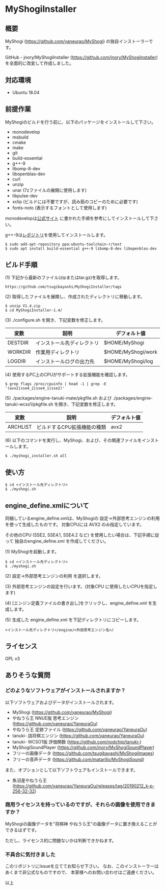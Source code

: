 # MyShogiInstaller

## 概要

MyShogi (https://github.com/yaneurao/MyShogi) の独自インストーラーです。

GitHub - jnory/MyShogiInstaller (https://github.com/jnory/MyShogiInstaller) を全面的に改変して作成しました。

## 対応環境

- Ubuntu 18.04

## 前提作業

MyShogiのビルドを行う前に、以下のパッケージをインストールして下さい。

* monodevelop
* msbuild
* cmake
* make
* git
* build-essential
* g++-9
* libomp-8-dev
* libopenblas-dev
* curl
* unzip
* unar (7zファイルの展開に使用します)
* libpulse-dev
* xclip (ビルドには不要ですが、読み筋のコピーのために必要です)
* fonts-noto (表示するフォントとして使用します)

monodevelopは[公式サイト](https://www.mono-project.com/download)
に書かれた手順を参考にしてインストールして下さい。

g++-9は[レポジトリ](ppa:ubuntu-toolchain-r/test)を使用してインストールします。

    $ sudo add-apt-repository ppa:ubuntu-toolchain-r/test
    $ sudo apt install build-essential g++-9 libomp-8-dev libopenblas-dev

## ビルド手順

(1) 下記から最新のファイル(zipまたはtar.gz)を取得します。

    https://github.com/tsugibayashi/MyShogiInstaller/tags

(2) 取得したファイルを展開し、作成されたディレクトリに移動します。

    $ unzip V1.4.zip
    $ cd MyShogiInstaller-1.4/

(3) ./configure.sh を開き、下記変数を修正します。

| 変数 | 説明 | デフォルト値 |
----|----|----
| DESTDIR | インストール先ディレクトリ | $HOME/MyShogi |
| WORKDIR | 作業用ディレクトリ | $HOME/MyShogi/work |
| LOGDIR | インストールログの出力先 | $HOME/MyShogi/log |

(4) 使用するPC上のCPUがサポートする拡張機能を確認します。

    $ grep flags /proc/cpuinfo | head -1 | grep -E '(avx2|sse4_2|sse4_1|sse2)'

(5) ./packages/engine-tanuki-mate/pkgfile.sh および ./packages/engine-tanuki-wcso1/pkgfile.sh を開き、下記変数を修正します。

| 変数 | 説明 | デフォルト値 |
----|----|----
| ARCHLIST | ビルドするCPU拡張機能の種類 | avx2 |

(6) 以下のコマンドを実行し、MyShogi、および、その関連ファイルをインストールします。

    $ ./myshogi_installer.sh all

## 使い方

    $ cd <インストール先ディレクトリ>
    $ ./myshogi.sh

## engine_define.xmlについて

同梱しているengine_define.xmlは、MyShogiの 設定->外部思考エンジンの利用 を使って生成したものです。
対象CPUには AVX2 のみ指定しています。

その他のCPU (SSE2, SSE4.1, SSE4.2 など) を使用したい場合は、下記手順に従って 独自のengine_define.xml を作成してください。

(1) MyShogiを起動します。

    $ cd <インストール先ディレクトリ>
    $ ./myshogi.sh

(2)  設定->外部思考エンジンの利用 を選択します。

(3) 外部思考エンジンの設定を行います。(対象CPU に使用したいCPUを指定します)

(4) [エンジン定義ファイルの書き出し]をクリックし、engine_define.xml を生成します。

(5) 生成した engine_define.xml を下記ディレクトリにコピーします。

    <インストール先ディレクトリ>/engine/<外部思考エンジン名>/

## ライセンス

GPL v3

## ありそうな質問

### どのようなソフトウェアがインストールされますか？

以下ソフトウェアおよびデータがインストールされます。

* MyShogi (https://github.com/yaneurao/MyShogi)
* やねうら王 NNUE版 思考エンジン (https://github.com/yaneurao/YaneuraOu)
* やねうら王 定跡ファイル (https://github.com/yaneurao/YaneuraOu)
* tanuki- 詰将棋エンジン (https://github.com/yaneurao/YaneuraOu)
* tanuki- WCSO1版 評価関数 (https://github.com/nodchip/tanuki-)
* MyShogiSoundPlayer (https://github.com/jnory/MyShogiSoundPlayer)
* フリーの画像データ (https://github.com/tsugibayashi/MyShogiImages)
* フリーの音声データ (https://github.com/matarillo/MyShogiSound)

また、オプションとして以下ソフトウェアもインストールできます。

* 魚沼産やねうら王 (https://github.com/yaneurao/YaneuraOu/releases/tag/20190212_k-p-256-32-32)

### 商用ライセンスを持っているのですが、それらの画像を使用できますか？

MyShogiの画像データを"将棋神 やねうら王"の画像データに置き換えることができるはずです。

ただし、ライセンス的に問題ないかは判断できかねます。

### 不具合に気付きました

このリポジトリにIssueを立ててお知らせ下さい。
なお、このインストーラーはあくまで非公式なものですので、
本家様へのお問い合わせはご遠慮ください。

以上
